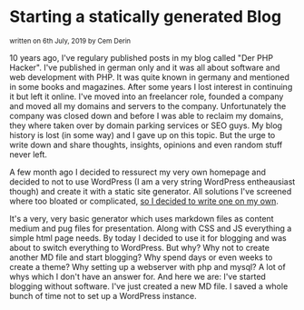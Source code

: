 [_template]: #null (blog-article)
[_pagetitle]: #null (Starting a statically generated Blog)
[_description]: #null (10 years ago, I've regulary published posts in my blog called "Der PHP Hacker". A few month ago I decided to ressurect my very own homepage and decided to not to use WordPress.)


# Starting a statically generated Blog
<small>written on 6th July, 2019 by Cem Derin</small>

10 years ago, I've regulary published posts in my blog called "Der PHP Hacker". I've published in german only and it
was all about software and web development with PHP. It was quite known in germany and mentioned in some books and magazines.
After some years I lost interest in continuing it but left it online. I've moved into an freelancer role, founded a
company and moved all my domains and servers to the company. Unfortunately the company was closed down and before I was
able to reclaim my domains, they where taken over by domain parking services or SEO guys. My blog history is lost 
(in some way) and I gave up on this topic. But the urge to write down and share thoughts, insights, opinions and even 
random stuff never left. 

A few month ago I decided to ressurect my very own homepage and decided to not to use WordPress (I am a very string 
WordPress entheausiast though) and create it with a static site generator. All solutions I've screened where too bloated
or complicated, [so I decided to write one on my own](https://github.com/cemderin/static-site-generator).

It's a very, very basic generator which uses markdown files as content medium and pug files for presentation. Along
with CSS and JS everything a simple html page needs. By today I decided to use it for blogging and was about to switch 
everything to WordPress. But why? Why not to create another MD file and start blogging? Why spend days or even weeks to
create a theme? Why setting up a webserver with php and mysql? A lot of whys which I don't have an answer for. And here we are:
I've started blogging without software. I've just created a new MD file. I saved a whole bunch of time not to set up a WordPress instance.




